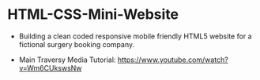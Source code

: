 # HTML-CSS-Mini-Website

- Building a clean coded responsive mobile friendly HTML5 website for a fictional surgery booking company.

- Main Traversy Media Tutorial: https://www.youtube.com/watch?v=Wm6CUkswsNw

